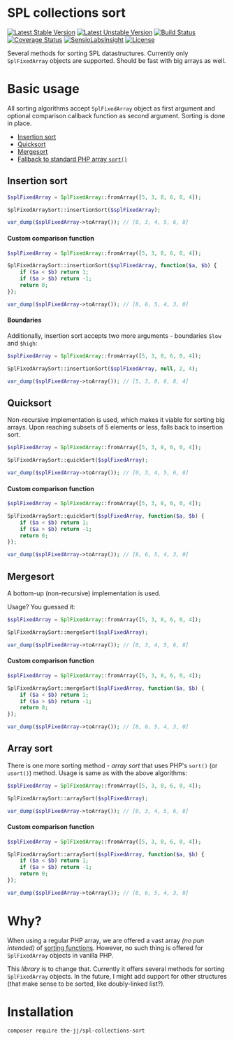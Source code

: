 # SPL collections sort

[![Latest Stable Version](https://poser.pugx.org/the-jj/spl-collections-sort/version)](https://packagist.org/packages/the-jj/spl-collections-sort)
[![Latest Unstable Version](https://poser.pugx.org/the-jj/spl-collections-sort/v/unstable)](//packagist.org/packages/the-jj/spl-collections-sort)
[![Build Status](https://travis-ci.org/the-JJ/SplCollectionsSort.svg?branch=master)](https://travis-ci.org/the-JJ/SplCollectionsSort)
[![Coverage Status](https://coveralls.io/repos/github/the-JJ/SplCollectionsSort/badge.svg?branch=master)](https://coveralls.io/github/the-JJ/SplCollectionsSort?branch=master)
[![SensioLabsInsight](https://insight.sensiolabs.com/projects/07801e2a-4980-459f-a6a9-e2bd17d76df8/mini.png)](https://insight.sensiolabs.com/projects/07801e2a-4980-459f-a6a9-e2bd17d76df8)
[![License](https://poser.pugx.org/the-jj/spl-collections-sort/license)](https://packagist.org/packages/the-jj/spl-collections-sort)

Several methods for sorting SPL datastructures. Currently only `SplFixedArray` objects are supported. Should be fast with big arrays as well.

# Basic usage
All sorting algorithms accept `SplFixedArray` object as first argument and optional comparison callback function as second argument. Sorting is done in place.

* [Insertion sort](#insertion-sort)
* [Quicksort](#quicksort)
* [Mergesort](#mergesort)
* [Fallback to standard PHP array `sort()`](#array-sort)

## Insertion sort

```php
$splFixedArray = SplFixedArray::fromArray([5, 3, 8, 6, 0, 4]);

SplFixedArraySort::insertionSort($splFixedArray);

var_dump($splFixedArray->toArray()); // [0, 3, 4, 5, 6, 8]
```

#### Custom comparison function

```php
$splFixedArray = SplFixedArray::fromArray([5, 3, 8, 6, 0, 4]);

SplFixedArraySort::insertionSort($splFixedArray, function($a, $b) {
    if ($a < $b) return 1;
    if ($a > $b) return -1;
    return 0;
});

var_dump($splFixedArray->toArray()); // [8, 6, 5, 4, 3, 0]
```

#### Boundaries
Additionally, insertion sort accepts two more arguments - boundaries `$low` and `$high`:

```php
$splFixedArray = SplFixedArray::fromArray([5, 3, 8, 6, 0, 4]);

SplFixedArraySort::insertionSort($splFixedArray, null, 2, 4);

var_dump($splFixedArray->toArray()); // [5, 3, 0, 6, 8, 4]
```

## Quicksort
Non-recursive implementation is used, which makes it viable for sorting big arrays. Upon reaching subsets of 5 elements or less, falls back to insertion sort.

```php
$splFixedArray = SplFixedArray::fromArray([5, 3, 8, 6, 0, 4]);

SplFixedArraySort::quickSort($splFixedArray);

var_dump($splFixedArray->toArray()); // [0, 3, 4, 5, 6, 8]
```

#### Custom comparison function

```php
$splFixedArray = SplFixedArray::fromArray([5, 3, 8, 6, 0, 4]);

SplFixedArraySort::quickSort($splFixedArray, function($a, $b) {
    if ($a < $b) return 1;
    if ($a > $b) return -1;
    return 0;
});

var_dump($splFixedArray->toArray()); // [8, 6, 5, 4, 3, 0]
```

## Mergesort
A bottom-up (non-recursive) implementation is used.

Usage? You guessed it:

```php
$splFixedArray = SplFixedArray::fromArray([5, 3, 8, 6, 0, 4]);

SplFixedArraySort::mergeSort($splFixedArray);

var_dump($splFixedArray->toArray()); // [0, 3, 4, 5, 6, 8]
```

#### Custom comparison function

```php
$splFixedArray = SplFixedArray::fromArray([5, 3, 8, 6, 0, 4]);

SplFixedArraySort::mergeSort($splFixedArray, function($a, $b) {
    if ($a < $b) return 1;
    if ($a > $b) return -1;
    return 0;
});

var_dump($splFixedArray->toArray()); // [8, 6, 5, 4, 3, 0]
```

## Array sort

There is one more sorting method - _array sort_ that uses PHP's `sort()` (or `usort()`) method. Usage is same as with the above algorithms:

```php
$splFixedArray = SplFixedArray::fromArray([5, 3, 8, 6, 0, 4]);

SplFixedArraySort::arraySort($splFixedArray);

var_dump($splFixedArray->toArray()); // [0, 3, 4, 5, 6, 8]
```

#### Custom comparison function

```php
$splFixedArray = SplFixedArray::fromArray([5, 3, 8, 6, 0, 4]);

SplFixedArraySort::arraySort($splFixedArray, function($a, $b) {
    if ($a < $b) return 1;
    if ($a > $b) return -1;
    return 0;
});

var_dump($splFixedArray->toArray()); // [8, 6, 5, 4, 3, 0]
```

# Why?
When using a regular PHP array, we are offered a vast array _(no pun intended)_ of [sorting functions](https://secure.php.net/manual/en/array.sorting.php). However, no such thing is offered for `SplFixedArray` objects in vanilla PHP.

This _library_ is to change that. Currently it offers several methods for sorting `SplFixedArray` objects. In the future, I might add support for other structures (that make sense to be sorted, like doubly-linked list?).

# Installation

```
composer require the-jj/spl-collections-sort
```

